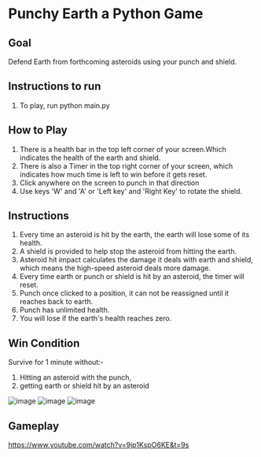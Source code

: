 Punchy Earth a Python Game
 =============
Goal
---------------
Defend Earth from forthcoming asteroids using your punch and shield.

Instructions to run
---------------
1. To play, run python main.py

How to Play
---------------
1. There is a health bar in the top left corner of your screen.Which indicates the health of the earth and shield.
2. There is also a Timer in the top right corner of your screen, which indicates how much time is left to win before it gets reset.
3. Click anywhere on the screen to punch in that direction
4. Use keys 'W' and 'A' or 'Left key' and 'Right Key' to rotate the shield.

Instructions
---------------
1. Every time an asteroid is hit by the earth, the earth will lose some of its health.
2. A shield is provided to help stop the asteroid from hitting the earth.
3. Asteroid hit impact calculates the damage it deals with earth and shield, which means the high-speed asteroid 
deals more damage.
4. Every time earth or punch or shield is hit by an asteroid, the timer will reset.
5. Punch once clicked to a position, it can not be reassigned until it reaches back to earth.
6. Punch has unlimited health.
7. You will lose if the earth's health reaches zero.

Win Condition
---------------
Survive for 1 minute without:-
1. Hitting an asteroid with the punch,
2. getting earth or shield hit by an asteroid

![image](https://user-images.githubusercontent.com/54352866/204125200-65b0d64c-4719-4eee-908a-7e7c168646bb.png)
![image](https://user-images.githubusercontent.com/54352866/204125265-3ff98a6b-f7b2-41a1-93a2-ef2dcbb99da5.png)
![image](https://user-images.githubusercontent.com/54352866/204125270-f52f02e8-eee7-4946-9cd6-733987d3010f.png)

Gameplay
---------------
https://www.youtube.com/watch?v=9jp1KspO6KE&t=9s
